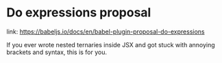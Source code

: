 # Do expressions proposal

link: https://babeljs.io/docs/en/babel-plugin-proposal-do-expressions

If you ever wrote nested ternaries inside JSX and got stuck with annoying brackets and syntax,
this is for you.
